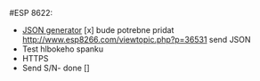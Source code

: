 #ESP 8622:
* [JSON generator](https://github.com/bblanchon/ArduinoJson) [x] bude potrebne pridat http://www.esp8266.com/viewtopic.php?p=36531 send JSON 
* Test hlbokeho spanku
* HTTPS 
* Send S/N- done []
